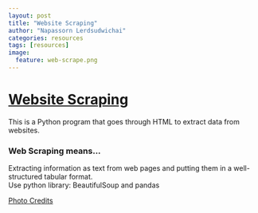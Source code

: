```yaml
---
layout: post
title: "Website Scraping"
author: "Napassorn Lerdsudwichai"
categories: resources
tags: [resources]
image:
  feature: web-scrape.png
---
```


# [Website Scraping](https://github.com/napassornl/Web-Scraping)
This is a Python program that goes through HTML to extract data from websites.

### Web Scraping means...
Extracting information as text from web pages and putting them in a well-structured tabular format.  
Use python library: BeautifulSoup and pandas

[Photo Credits](https://charlesgreen.org/the-dirty-state-of-web-scraping-f4dbee22d5da)
